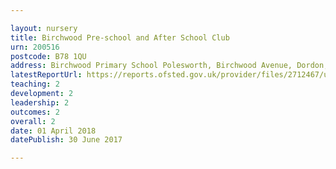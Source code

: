 ```yaml
---

layout: nursery
title: Birchwood Pre-school and After School Club
urn: 200516
postcode: B78 1QU
address: Birchwood Primary School Polesworth, Birchwood Avenue, Dordon, Tamworth, Staffordshire, B78 1QU
latestReportUrl: https://reports.ofsted.gov.uk/provider/files/2712467/urn/200516.pdf
teaching: 2
development: 2
leadership: 2
outcomes: 2
overall: 2
date: 01 April 2018 
datePublish: 30 June 2017

---
```

